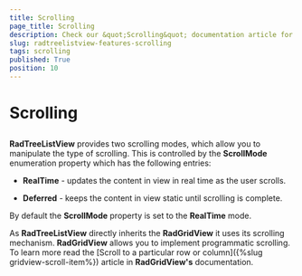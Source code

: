 ```yaml
---
title: Scrolling
page_title: Scrolling
description: Check our &quot;Scrolling&quot; documentation article for the RadTreeListView {{ site.framework_name }} control.
slug: radtreelistview-features-scrolling
tags: scrolling
published: True
position: 10
---
```


# Scrolling



## 

__RadTreeListView__ provides two scrolling modes, which allow you to manipulate the type of scrolling. This is controlled by the __ScrollMode__ enumeration property which has the following entries:
		

* __RealTime__ - updates the content in view in real time as the user scrolls.
			

* __Deferred__ - keeps the content in view static until scrolling is complete.
			

By default the __ScrollMode__ property is set to the __RealTime__ mode.
		

As __RadTreeListView__ directly inherits the __RadGridView__ it uses its scrolling mechanism. __RadGridView__ allows you to implement programmatic scrolling. To learn more read the [Scroll to a particular row or column]({%slug gridview-scroll-item%}) article in __RadGridView's__ documentation.
		

